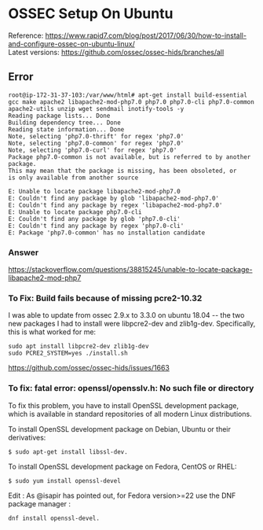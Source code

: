 # OSSEC Setup On Ubuntu 
Reference: https://www.rapid7.com/blog/post/2017/06/30/how-to-install-and-configure-ossec-on-ubuntu-linux/  
Latest versions: https://github.com/ossec/ossec-hids/branches/all  

## Error  
```
root@ip-172-31-37-103:/var/www/html# apt-get install build-essential gcc make apache2 libapache2-mod-php7.0 php7.0 php7.0-cli php7.0-common apache2-utils unzip wget sendmail inotify-tools -y
Reading package lists... Done
Building dependency tree... Done
Reading state information... Done
Note, selecting 'php7.0-thrift' for regex 'php7.0'
Note, selecting 'php7.0-common' for regex 'php7.0'
Note, selecting 'php7.0-curl' for regex 'php7.0'
Package php7.0-common is not available, but is referred to by another package.
This may mean that the package is missing, has been obsoleted, or
is only available from another source

E: Unable to locate package libapache2-mod-php7.0
E: Couldn't find any package by glob 'libapache2-mod-php7.0'
E: Couldn't find any package by regex 'libapache2-mod-php7.0'
E: Unable to locate package php7.0-cli
E: Couldn't find any package by glob 'php7.0-cli'
E: Couldn't find any package by regex 'php7.0-cli'
E: Package 'php7.0-common' has no installation candidate
```
### Answer  
https://stackoverflow.com/questions/38815245/unable-to-locate-package-libapache2-mod-php7



### To Fix: Build fails because of missing pcre2-10.32  
I was able to update from ossec 2.9.x to 3.3.0 on ubuntu 18.04 -- the two new packages I had to install were libpcre2-dev and zlib1g-dev. Specifically, this is what worked for me:
```
sudo apt install libpcre2-dev zlib1g-dev  
sudo PCRE2_SYSTEM=yes ./install.sh  
```
https://github.com/ossec/ossec-hids/issues/1663  

### To fix: fatal error: openssl/opensslv.h: No such file or directory  
To fix this problem, you have to install OpenSSL development package, which is available in standard repositories of all modern Linux distributions.  

To install OpenSSL development package on Debian, Ubuntu or their derivatives:  
```
$ sudo apt-get install libssl-dev.  
```

To install OpenSSL development package on Fedora, CentOS or RHEL:  
```
$ sudo yum install openssl-devel  
```
Edit : As @isapir has pointed out, for Fedora version>=22 use the DNF package manager :
```
dnf install openssl-devel. 
```
